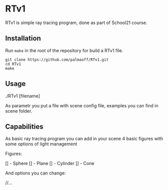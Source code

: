 # RTv1

RTv1 is simple ray tracing program, done as part of School21 course.

## Installation

Run `make` in the root of the repository for build a RTv1 file.

```
git clone https://github.com/palmaoff/RTv1.git
cd RTv1
make
```

## Usage

./RTv1 [filename] 

As parametr you put a file with scene config file, examples you can find in scene folder.

## Capabilities

As basic ray tracing program you can add in your scene 4 basic figures with some options of light management

Figures:

[] - Sphere
[] - Plane
[] - Cylinder
[] - Cone 

And options you can change:

//...
